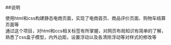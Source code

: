 ##说明

使用html和css构建静态电商页面，实现了电商首页、商品评价页面、购物车结算页面等<br>
通过这个项目，对html和ccs相关标签有所掌握，对网页布局知识有简单的了解，熟悉了css盒子模型，内外边距，设置浮动以及各清除浮动等对样式的修改等
 
